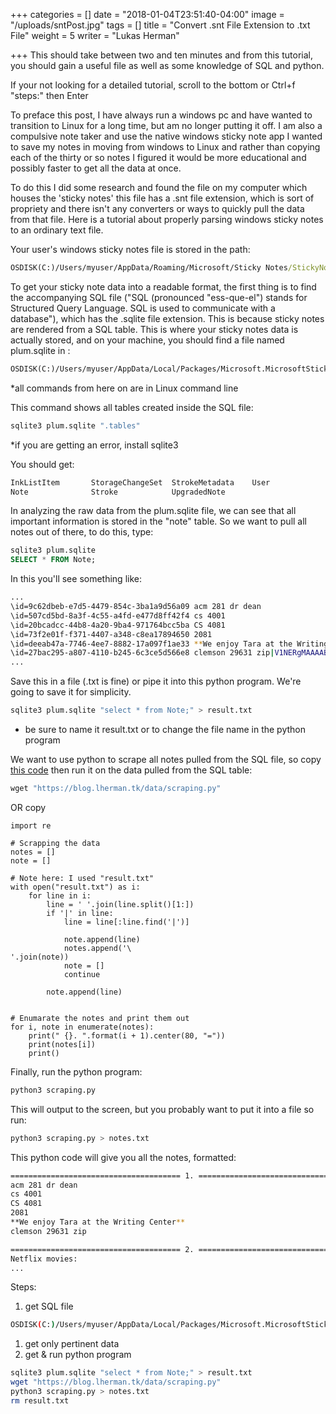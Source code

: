 +++
categories = []
date = "2018-01-04T23:51:40-04:00"
image = "/uploads/sntPost.jpg"
tags = []
title = "Convert .snt File Extension to .txt File"
weight = 5
writer = "Lukas Herman"

+++
This should take between two and ten minutes and from this tutorial, you should gain a useful file as well as some knowledge of SQL and python.

If your not looking for a detailed tutorial, scroll to the bottom or Ctrl+f "steps:" then Enter

To preface this post, I have always run a windows pc and have wanted to transition to Linux for a long time, but am no longer putting it off. I am also a compulsive note taker and use the native windows sticky note app I wanted to save my notes in moving from windows to Linux and rather than copying each of the thirty or so notes I figured it would be more educational and possibly faster to get all the data at once.

To do this I did some research and found the file on my computer which houses the 'sticky notes' this file has a .snt file extension, which is sort of propriety and there isn't any converters or ways to quickly pull the data from that file. Here is a tutorial about properly parsing windows sticky notes to an ordinary text file.

Your user's windows sticky notes file is stored in the path:

```cmd
OSDISK(C:)/Users/myuser/AppData/Roaming/Microsoft/Sticky Notes/StickyNotes.snt
```

To get your sticky note data into a readable format, the first thing is to find the accompanying SQL file ("SQL (pronounced "ess-que-el") stands for Structured Query Language. SQL is used to communicate with a database"), which has the .sqlite file extension. This is because sticky notes are rendered from a SQL table. This is where your sticky notes data is actually stored, and on your machine, you should find a file named plum.sqlite in :

```cmd
OSDISK(C:)/Users/myuser/AppData/Local/Packages/Microsoft.MicrosoftStickyNotes_8wekyb3d8bbwe/LocalState/plum.sqlite
```

\*all commands from here on are in Linux command line

This command shows all tables created inside the SQL file:

```sh
sqlite3 plum.sqlite ".tables"
```

\*if you are getting an error, install sqlite3

You should get:

```sh
InkListItem       StorageChangeSet  StrokeMetadata    User            
Note              Stroke            UpgradedNote   
```

In analyzing the raw data from the plum.sqlite file, we can see that all important information is stored in the "note" table. So we want to pull all notes out of there, to do this, type:

```sql
sqlite3 plum.sqlite
SELECT * FROM Note;
```

In this you'll see something like:

```sh
...
\id=9c62dbeb-e7d5-4479-854c-3ba1a9d56a09 acm 281 dr dean
\id=507cd5bd-8a3f-4c55-a4fd-e477d8ff42f4 cs 4001
\id=20bcadcc-44b8-4a20-9ba4-971764bcc5ba CS 4081
\id=73f2e01f-f371-4407-a348-c8ea17894650 2081
\id=deeab47a-7746-4ee7-8882-17a097f1ae33 **We enjoy Tara at the Writing Center**
\id=27bac295-a807-4110-b245-6c3ce5d566e8 clemson 29631 zip|V1NERgMAAAABAAAAASwEAAAAAAAAGgEAAL0AAAAAAAA=|4c52a407-e2c2-4a3f-ad2b-4e32d9b18372|240.0|240.0|Yellow|9645472c-c740-4f78-af23-89bea99194c2|08cd79b8-8c3d-4b1e-9ca3-2a32aed8352d|0|0||636209814542615296|||636480426923236284||||||
...
```

Save this in a file (.txt is fine) or pipe it into this python program. We're going to save it for simplicity.

```sh
sqlite3 plum.sqlite "select * from Note;" > result.txt
```

* be sure to name it result.txt or to change the file name in the python program

We want to use python to scrape all notes pulled from the SQL file, so copy  [ this code](https://gist.githubusercontent.com/lherman-cs/c4e98c7c8003da832cd145519e7f9786/raw/895e7e6fd022c2795519a1c19ac1674a5ef388b3/scraping.py) then run it on the data pulled from the SQL table:

```cmd 
wget "https://blog.lherman.tk/data/scraping.py"
```

OR copy

```python3
import re

# Scrapping the data
notes = []
note = []

# Note here: I used "result.txt"
with open("result.txt") as i:
    for line in i:
        line = ' '.join(line.split()[1:])
        if '|' in line:
            line = line[:line.find('|')]

            note.append(line)
            notes.append('\
'.join(note))
            note = []
            continue

        note.append(line)


# Enumarate the notes and print them out
for i, note in enumerate(notes):
    print(" {}. ".format(i + 1).center(80, "="))
    print(notes[i])
    print()
```

Finally, run the python program:

```sh
python3 scraping.py 
```

This will output to the screen, but you probably want to put it into a file so run:

```sh
python3 scraping.py > notes.txt
```

This python code will give you all the notes, formatted:

```sh
====================================== 1. ======================================
acm 281 dr dean
cs 4001
CS 4081
2081
**We enjoy Tara at the Writing Center**
clemson 29631 zip

====================================== 2. ======================================
Netflix movies:
...
```

Steps:

1. get SQL file

```sh 
OSDISK(C:)/Users/myuser/AppData/Local/Packages/Microsoft.MicrosoftStickyNotes_8wekyb3d8bbwe/LocalState/plum.sqlite
```

1. get only pertinent data
2. get & run python program

```sh
sqlite3 plum.sqlite "select * from Note;" > result.txt
wget "https://blog.lherman.tk/data/scraping.py"
python3 scraping.py > notes.txt
rm result.txt
```